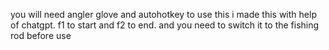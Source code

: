 you will need angler glove and autohotkey to use this i made this with help of chatgpt.
f1 to start and f2 to end.
and you need to switch it to the fishing rod before use
